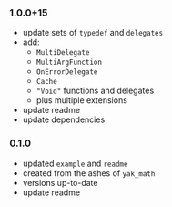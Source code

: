 ### 1.0.0+15
- update sets of `typedef` and `delegates`
- add:
    - `MultiDelegate`
    - `MultiArgFunction`
    - `OnErrorDelegate`
    - `Cache`
    - `"Void"` functions and delegates
    - plus multiple extensions
- update readme
- update dependencies


### 0.1.0
- updated `example` and `readme`
- created from the ashes of `yak_math`
- versions up-to-date
- update readme